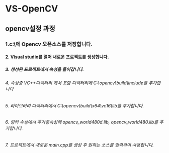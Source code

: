 # VS-OpenCV
## opencv설정 과정
### 1.c:\에 Opencv 오픈소스를 저장합니다.
#### 2. Visual studio를 열어 새로운 프로젝트를 생성합니다.
##### 3. 생성된 프로젝트에서 속성을 들어갑니다.
###### 4. 속성중 VC++디렉터리 에서 포함 디렉터리에 C:\opencv\build\include를 추가합니다
###### 5. 라이브러리 디렉터리에서 C:\opencv\build\x64\vc16\lib를 추가합니다.
###### 6. 링커 속성에서 추가종속성에 opencv_world480d.lib, opencv_world480.lib를 추가합니다.
###### 7. 프로젝트에서 새로운 main.cpp를 생성 후 원하는 소스를 입력하여 사용합니다. 
